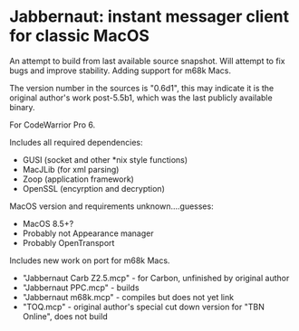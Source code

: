 Jabbernaut: instant messager client for classic MacOS
===============

An attempt to build from last available source snapshot.  Will attempt to fix bugs and improve stability.  Adding support for m68k Macs.

The version number in the sources is "0.6d1", this may indicate it is the original author's work post-5.5b1, which was the last publicly available binary.

For CodeWarrior Pro 6.

Includes all required dependencies:
+ GUSI (socket and other *nix style functions)
+ MacJLib (for xml parsing)
+ Zoop (application framework)
+ OpenSSL (encyrption and decryption)

MacOS version and requirements unknown....guesses:
+ MacOS 8.5+?
+ Probably not Appearance manager
+ Probably OpenTransport

Includes new work on port for m68k Macs.

+ "Jabbernaut Carb Z2.5.mcp" - for Carbon, unfinished by original author
+ "Jabbernaut PPC.mcp" - builds
+ "Jabbernaut m68k.mcp" - compiles but does not yet link
+ "TOQ.mcp" - original author's special cut down version for "TBN Online", does not build
